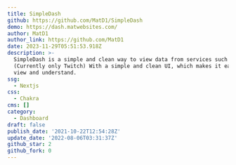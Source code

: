 ```yaml
---
title: SimpleDash
github: https://github.com/MatD1/SimpleDash
demo: https://dash.matwebsites.com/
author: MatD1
author_link: https://github.com/MatD1
date: 2023-11-29T05:51:53.918Z
description: >-
  SimpleDash is a simple and clean way to view data from services such as Twitch
  (Currently only Twitch) With a simple and clean UI, which makes it easy to
  view and understand.
ssg:
  - Nextjs
css:
  - Chakra
cms: []
category:
  - Dashboard
draft: false
publish_date: '2021-10-22T12:54:28Z'
update_date: '2022-08-06T03:31:37Z'
github_star: 2
github_fork: 0
---
```

